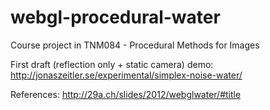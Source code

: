 webgl-procedural-water
======================

Course project in TNM084 - Procedural Methods for Images

First draft (reflection only + static camera) demo: http://jonaszeitler.se/experimental/simplex-noise-water/

References:
http://29a.ch/slides/2012/webglwater/#title
